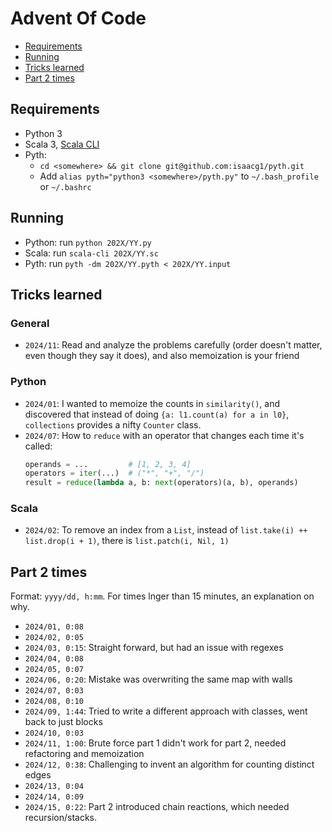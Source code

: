 # Advent Of Code

- [Requirements](#requirements)
- [Running](#running)
- [Tricks learned](#tricks-learned)
- [Part 2 times](#part-2-times)

## Requirements

- Python 3
- Scala 3, [Scala CLI](https://scala-cli.virtuslab.org/install/)
- Pyth:
    - `cd <somewhere> && git clone git@github.com:isaacg1/pyth.git`
    - Add `alias pyth="python3 <somewhere>/pyth.py"` to `~/.bash_profile` or `~/.bashrc`

## Running

- Python: run `python 202X/YY.py`
- Scala: run `scala-cli 202X/YY.sc`
- Pyth: run `pyth -dm 202X/YY.pyth < 202X/YY.input`

## Tricks learned

### General

- `2024/11`: Read and analyze the problems carefully (order doesn't matter, even though they say it does), and also memoization is your friend

### Python

- `2024/01`: I wanted to memoize the counts in `similarity()`, and discovered that instead of doing `{a: l1.count(a) for a in l0}`, `collections` provides a nifty `Counter` class.
- `2024/07`: How to `reduce` with an operator that changes each time it's called:
    ```py
    operands = ...         # [1, 2, 3, 4]
    operators = iter(...)  # ("*", "+", "/")
    result = reduce(lambda a, b: next(operators)(a, b), operands)
    ```

### Scala

- `2024/02`: To remove an index from a `List`, instead of `list.take(i) ++ list.drop(i + 1)`, there is `list.patch(i, Nil, 1)`

## Part 2 times

Format: `yyyy/dd, h:mm`. For times lnger than 15 minutes, an explanation on why.

- `2024/01, 0:08`
- `2024/02, 0:05`
- `2024/03, 0:15`: Straight forward, but had an issue with regexes
- `2024/04, 0:08`
- `2024/05, 0:07`
- `2024/06, 0:20`: Mistake was overwriting the same map with walls
- `2024/07, 0:03`
- `2024/08, 0:10`
- `2024/09, 1:44`: Tried to write a different approach with classes, went back to just blocks
- `2024/10, 0:03`
- `2024/11, 1:00`: Brute force part 1 didn't work for part 2, needed refactoring and memoization
- `2024/12, 0:38`: Challenging to invent an algorithm for counting distinct edges
- `2024/13, 0:04`
- `2024/14, 0:09`
- `2024/15, 0:22`: Part 2 introduced chain reactions, which needed recursion/stacks.
